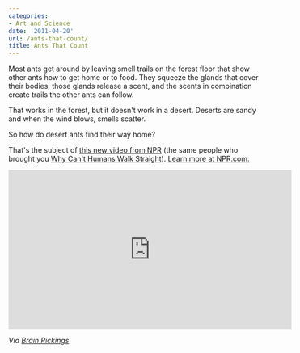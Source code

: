 ```yaml
---
categories:
- Art and Science
date: '2011-04-20'
url: /ants-that-count/
title: Ants That Count
---
```


Most ants get around by leaving smell trails on the forest floor that show other ants how to get home or to food. They squeeze the glands that cover their bodies; those glands release a scent, and the scents in combination create trails the other ants can follow.

That works in the forest, but it doesn't work in a desert. Deserts are sandy and when the wind blows, smells scatter.

So how do desert ants find their way home?

That's the subject of <a href="http://vimeo.com/21497515">this new video from NPR</a> (the same people who brought you <a href="https://gomakethings.com/why-cant-humans-walk-straight/">Why Can't Humans Walk Straight</a>). <a href="http://www.npr.org/blogs/krulwich/2009/11/25/120587095/ants-that-count">Learn more at NPR.com.</a>

<p align="center"><div class="fluid-vids"><iframe src="https://player.vimeo.com/video/21497515" width="560" height="315" frameborder="0"></iframe></div></p>

<em>Via <a href="http://www.brainpickings.org/index.php/2011/04/07/ants-that-count/">Brain Pickings</a></em>